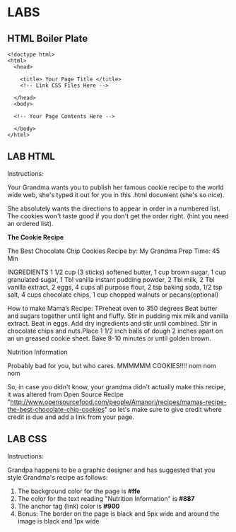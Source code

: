 # LABS

## HTML Boiler Plate

    <!doctype html>
    <html>
      <head>
      
        <title> Your Page Title </title>
        <!-- Link CSS Files Here -->
        
      </head>
      <body>
      
      <!-- Your Page Contents Here -->
      
      </body>
    </html>

## LAB HTML
Instructions:

Your Grandma wants you to publish her famous cookie recipe to the world wide web, she's typed it out for you in this .html document (she's so nice). 

She absolutely wants the directions to appear in order in a numbered list. The cookies won't taste good if you don't get the order right. (hint you need an ordered list).

**The Cookie Recipe**

The Best Chocolate Chip Cookies
Recipe by: My Grandma
Prep Time: 45 Min

INGREDIENTS
1 1/2 cup (3 sticks) softened butter, 1 cup brown sugar, 1 cup granulated sugar, 1 Tbl vanilla instant pudding powder, 2 Tbl milk, 2 Tbl vanilla extract, 2 eggs, 4 cups all purpose flour, 2 tsp baking soda, 1/2 tsp salt, 4 cups chocolate chips, 1 cup chopped walnuts or pecans(optional)

How to make Mama’s Recipe: TPreheat oven to 350 degrees Beat butter and sugars together until light and fluffy. Stir in pudding mix milk and vanilla extract. Beat in eggs. Add dry ingredients and stir until combined.
Stir in chocolate chips and nuts.Place 1 1/2 inch balls of dough 2 inches apart on an un greased cookie sheet. Bake 8-10 minutes or until golden brown.


Nutrition Information

Probably bad for you, but who cares. MMMMMM COOKIES!!!! nom nom nom


So, in case you didn't know, your grandma didn't actually make this recipe, it was altered from Open Source Recipe "http://www.opensourcefood.com/people/Amanori/recipes/mamas-recipe-the-best-chocolate-chip-cookies" so let's make sure to give credit where credit is due and add a link from your page.

## LAB CSS
Instructions:

Grandpa happens to be a graphic designer and has suggested that you style Grandma's recipe as follows:

1. The background color for the page is **#ffe**
2. The color for the text reading "Nutrition Information" is **#887**
3. The anchor tag (link) color is **#900**
4. Bonus: The border on the page is black and 5px wide and around the image is black and 1px wide

